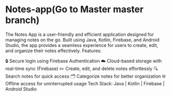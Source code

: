 # Notes-app(Go to Master master branch)
The Notes App is a user-friendly and efficient application designed for managing notes on the go. Built using Java, Kotlin, Firebase, and Android Studio, the app provides a seamless experience for users to create, edit, and organize their notes effectively.
Features:

🔒 Secure login using Firebase Authentication
☁️ Cloud-based storage with real-time sync (Firebase)
✏️ Create, edit, and delete notes effortlessly
🔍 Search notes for quick access
🗂️ Categorize notes for better organization
🌐 Offline access for uninterrupted usage
Tech Stack: Java | Kotlin | Firebase | Android Studio

